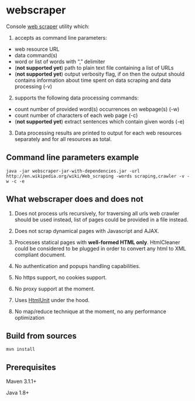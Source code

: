 webscraper
==========

Console [web scraper](http://en.wikipedia.org/wiki/Web_scraping) utility which:

1. accepts as command line parameters:

 - web resource URL 
 - data command(s)
 - word or list of words with “,” delimiter
 - (__not supported yet__) path to plain text file containing a list of URLs
 - (__not supported yet__) output verbosity flag, if on then the output should contains information about time spent on data scraping and data processing (-v)

2. supports the following data processing commands:

 - count number of provided word(s) occurrences on webpage(s) (-w)
 - count number of characters of each web page (-c)
 - (__not supported yet__) extract sentences which contain given words (-e)

3. Data processing results are printed to output for each web resources separately and for all resources as total.

Command line parameters example
-------------------------------

    java -jar webscraper-jar-with-dependencies.jar -url http://en.wikipedia.org/wiki/Web_scraping -words scraping,crawler -v -w -c -e   
    
What webscraper does and does not
------------------------

1. Does not process urls recursively, for traversing all urls web crawler should be used instead, list of pages could be provided in a file instead.
  
2. Does not scrap dynamical pages with Javascript and AJAX.
  
3. Processes statical pages with __well-formed HTML only__.  HtmlCleaner could be considered to be plugged in order to convert any html to XML compliant document.
  
4. No authentication and popups handling capabilities.

5. No https support, no cookies support.
  
6. No proxy support at the moment.

7. Uses [HtmlUnit](http://htmlunit.sourceforge.net) under the hood.

8. No map/reduce technique at the moment, no any performance optimization 
  
Build from sources
------------------

    mvn install

Prerequisites
-------------
Maven 3.1.1+

Java 1.8+
